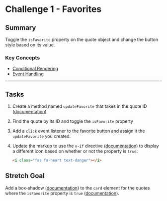 # Challenge 1 - Favorites

## Summary

Toggle the `isFavorite` property on the quote object and change the button style based on its value.

### Key Concepts

- [Conditional Rendering](https://vuejs.org/v2/guide/conditional.html)
- [Event Handling](https://vuejs.org/v2/guide/events.html)

---

## Tasks

1. Create a method named `updateFavorite` that takes in the quote ID ([documentation](https://v1.vuejs.org/guide/events.html))
2. Find the quote by its ID and toggle the `isFavorite` property
3. Add a `click` event listener to the favorite button and assign it the `updateFavorite` you created.
4. Update the markup to use the `v-if` directive ([documentation]()) to display a different icon based on whether or not the property is `true`:

    ```html
    <i class="fas fa-heart text-danger"></i>
    ```

## Stretch Goal

Add a box-shadow ([documentation](https://getbootstrap.com/docs/4.4/utilities/shadows/)) to the `card` element for the quotes where the `isFavorite` property is `true` ([documentation](https://vuejs.org/v2/guide/class-and-style.html)).
